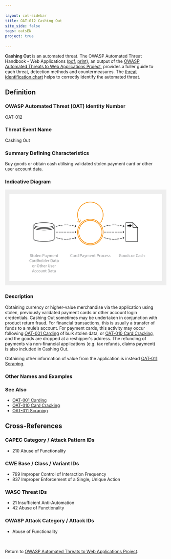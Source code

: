 ```yaml
---

layout: col-sidebar
title: OAT-012 Cashing Out
site_side: false
tags: oatsEN
project: true

---
```


**Cashing Out** is an automated threat. The OWASP Automated Threat Handbook - Web Applications ([pdf](https://github.com/OWASP/www-project-automated-threats-to-web-applications/tree/master/assets/files/EN), [print](http://www.lulu.com/shop/owasp-foundation/automated-threat-handbook/paperback/product-23540699.html)), an output of the [OWASP Automated Threats to Web Applications Project](../../../), provides a fuller guide to each threat, detection methods and countermeasures. The [threat identification chart](https://www2.owasp.org/www-project-automated-threats-to-web-applications/assets/files/oat-ontology-decision-chart.pdf) helps to correctly identify the automated threat.

## Definition
### OWASP Automated Threat (OAT) Identity Number
OAT-012

### Threat Event Name
Cashing Out

### Summary Defining Characteristics
Buy goods or obtain cash utilising validated stolen payment card or other user account data.

### Indicative Diagram
<img alt="Indicative diagram for OAT-012" src="images/500px-OAT-012_Cashing_Out.png" style="background-color:#eeeeee;padding:1em;">

### Description
Obtaining currency or higher-value merchandise via the application using stolen, previously validated payment cards or other account login credentials. Cashing Out sometimes may be undertaken in conjunction with product return fraud. For financial transactions, this is usually a transfer of funds to a mule’s account. For payment cards, this activity may occur following [OAT-001 Carding](OAT-001_Carding.html) of bulk stolen data, or [OAT-010 Card Cracking](OAT-010_Card_Cracking.html), and the goods are dropped at a reshipper's address. The refunding of payments via non-financial applications (e.g. tax refunds, claims payment) is also included in Cashing Out.

Obtaining other information of value from the application is instead [OAT-011 Scraping](OAT-011_Scraping.html).


### Other Names and Examples


### See Also
* [OAT-001 Carding](OAT-001_Carding.html)
* [OAT-010 Card Cracking](OAT-010_Card_Cracking.html)
* [OAT-011 Scraping](OAT-011_Scraping.html)

## Cross-References
### CAPEC Category / Attack Pattern IDs
* 210 Abuse of Functionality

### CWE Base / Class / Variant IDs
* 799 Improper Control of Interaction Frequency
* 837 Improper Enforcement of a Single, Unique Action

### WASC Threat IDs
* 21 Insufficient Anti-Automation
* 42 Abuse of Functionality

### OWASP Attack Category / Attack IDs
* Abuse of Functionality

<br/><br/>Return to [OWASP Automated Threats to Web Applications Project](../../../).<br/><br/>

